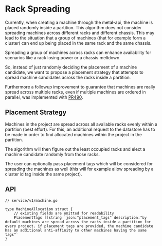 # Rack Spreading

Currently, when creating a machine through the metal-api, the machine is placed randomly inside a partition. This algorithm does not consider spreading machines across different racks and different chassis. This may lead to the situation that a group of machines (that for example form a cluster) can end up being placed in the same rack and the same chassis.

Spreading a group of machines across racks can enhance availability for scenarios like a rack losing power or a chassis meltdown.

So, instead of just randomly deciding the placement of a machine candidate, we want to propose a placement strategy that attempts to spread machine candidates across the racks inside a partition.

Furthermore a followup improvement to guarantee that machines are really spread across multiple racks, even if multiple machines are ordered in parallel, was implemented with [PR490](https://github.com/metal-stack/metal-api/pull/490).

## Placement Strategy

Machines in the project are spread across all available racks evenly within a partition (best effort). For this, an additional request to the datastore has to be made in order to find allocated machines within the project in the partition.

The algorithm will then figure out the least occupied racks and elect a machine candidate randomly from those racks.

The user can optionally pass placement tags which will be considered for spreading the machines as well (this will for example allow spreading by a cluster id tag inside the same project).

## API

```golang
// service/v1/machine.go

type MachineAllocation struct {
    // existing fields are omitted for readability
    PlacementTags []string `json:"placement_tags" description:"by default machines are spread across the racks inside a partition for every project. if placement tags are provided, the machine candidate has an additional anti-affinity to other machines having the same tags"`
}
```
